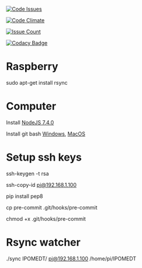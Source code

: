 [![Code Issues](https://www.quantifiedcode.com/api/v1/project/17dda890cb9c4602bc64578f61af5d36/badge.svg)](https://www.quantifiedcode.com/app/project/17dda890cb9c4602bc64578f61af5d36)

[![Code Climate](https://codeclimate.com/github/Owain94/IPOMEDT/badges/gpa.svg)](https://codeclimate.com/github/Owain94/IPOMEDT)

[![Issue Count](https://codeclimate.com/github/Owain94/IPOMEDT/badges/issue_count.svg)](https://codeclimate.com/github/Owain94/IPOMEDT)

[![Codacy Badge](https://api.codacy.com/project/badge/Grade/ead91d30041e46bcbaee89d62f923c36)](https://www.codacy.com/app/Owain94/IPOMEDT?utm_source=github.com&amp;utm_medium=referral&amp;utm_content=Owain94/IPOMEDT&amp;utm_campaign=Badge_Grade)


# Raspberry
sudo apt-get install rsync


# Computer
Install [NodeJS 7.4.0][1]

Install git bash [Windows][2], [MacOS][3]

# Setup ssh keys

ssh-keygen -t rsa

ssh-copy-id pi@192.168.1.100

pip install pep8

cp pre-commit .git/hooks/pre-commit

chmod +x .git/hooks/pre-commit


# Rsync watcher
./sync IPOMEDT/ pi@192.168.1.100 /home/pi/IPOMEDT

[1]: https://nodejs.org/en/
[2]: https://git-scm.com/download/win
[3]: https://git-scm.com/download/mac
